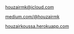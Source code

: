 [houzairmk@icloud.com](mailto:houzairmk@icloud.com)

[medium.com/@houzairmk](https://medium.com/@houzairmk)

[houzairkoussa.herokuapp.com](https://houzairkoussa.herokuapp.com/)
